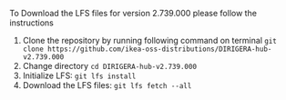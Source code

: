To Download the LFS files for version 2.739.000 please follow the instructions

1. Clone the repository by running following command on terminal `git clone https://github.com/ikea-oss-distributions/DIRIGERA-hub-v2.739.000`
2. Change directory `cd DIRIGERA-hub-v2.739.000`
3. Initialize LFS: `git lfs install`
4. Download the LFS files: `git lfs fetch --all`
